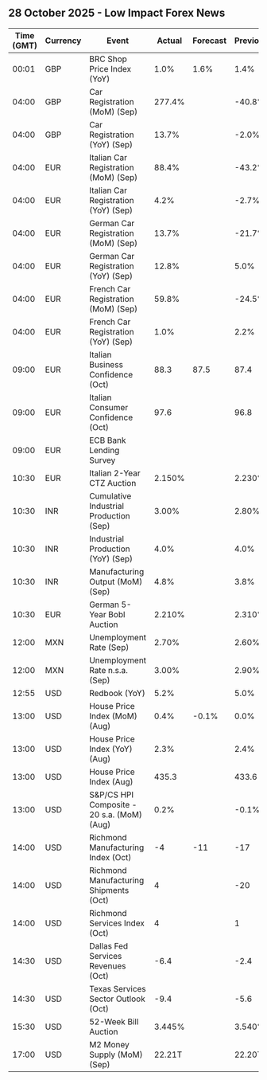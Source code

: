 ## 28 October 2025 - Low Impact Forex News

| Time (GMT) | Currency | Event | Actual | Forecast | Previous |
|------|----------|-------|--------|----------|----------|
| 00:01 | GBP | BRC Shop Price Index (YoY) | 1.0% | 1.6% | 1.4% |
| 04:00 | GBP | Car Registration (MoM) (Sep) | 277.4% |  | -40.8% |
| 04:00 | GBP | Car Registration (YoY) (Sep) | 13.7% |  | -2.0% |
| 04:00 | EUR | Italian Car Registration (MoM) (Sep) | 88.4% |  | -43.2% |
| 04:00 | EUR | Italian Car Registration (YoY) (Sep) | 4.2% |  | -2.7% |
| 04:00 | EUR | German Car Registration (MoM) (Sep) | 13.7% |  | -21.7% |
| 04:00 | EUR | German Car Registration (YoY) (Sep) | 12.8% |  | 5.0% |
| 04:00 | EUR | French Car Registration (MoM) (Sep) | 59.8% |  | -24.5% |
| 04:00 | EUR | French Car Registration (YoY) (Sep) | 1.0% |  | 2.2% |
| 09:00 | EUR | Italian Business Confidence (Oct) | 88.3 | 87.5 | 87.4 |
| 09:00 | EUR | Italian Consumer Confidence (Oct) | 97.6 |  | 96.8 |
| 09:00 | EUR | ECB Bank Lending Survey |  |  |  |
| 10:30 | EUR | Italian 2-Year CTZ Auction | 2.150% |  | 2.230% |
| 10:30 | INR | Cumulative Industrial Production (Sep) | 3.00% |  | 2.80% |
| 10:30 | INR | Industrial Production (YoY) (Sep) | 4.0% |  | 4.0% |
| 10:30 | INR | Manufacturing Output (MoM) (Sep) | 4.8% |  | 3.8% |
| 10:30 | EUR | German 5-Year Bobl Auction | 2.210% |  | 2.310% |
| 12:00 | MXN | Unemployment Rate (Sep) | 2.70% |  | 2.60% |
| 12:00 | MXN | Unemployment Rate n.s.a. (Sep) | 3.00% |  | 2.90% |
| 12:55 | USD | Redbook (YoY) | 5.2% |  | 5.0% |
| 13:00 | USD | House Price Index (MoM) (Aug) | 0.4% | -0.1% | 0.0% |
| 13:00 | USD | House Price Index (YoY) (Aug) | 2.3% |  | 2.4% |
| 13:00 | USD | House Price Index (Aug) | 435.3 |  | 433.6 |
| 13:00 | USD | S&P/CS HPI Composite - 20 s.a. (MoM) (Aug) | 0.2% |  | -0.1% |
| 14:00 | USD | Richmond Manufacturing Index (Oct) | -4 | -11 | -17 |
| 14:00 | USD | Richmond Manufacturing Shipments (Oct) | 4 |  | -20 |
| 14:00 | USD | Richmond Services Index (Oct) | 4 |  | 1 |
| 14:30 | USD | Dallas Fed Services Revenues (Oct) | -6.4 |  | -2.4 |
| 14:30 | USD | Texas Services Sector Outlook (Oct) | -9.4 |  | -5.6 |
| 15:30 | USD | 52-Week Bill Auction | 3.445% |  | 3.540% |
| 17:00 | USD | M2 Money Supply (MoM) (Sep) | 22.21T |  | 22.20T |
